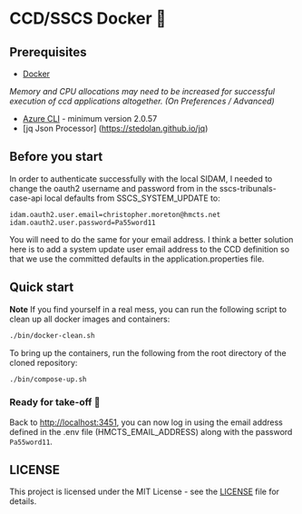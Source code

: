 # CCD/SSCS Docker :whale:

## Prerequisites

- [Docker](https://www.docker.com)

*Memory and CPU allocations may need to be increased for successful execution of ccd applications altogether. (On Preferences / Advanced)*

- [Azure CLI](https://docs.microsoft.com/en-us/cli/azure/install-azure-cli?view=azure-cli-latest) - minimum version 2.0.57 
- [jq Json Processor] (https://stedolan.github.io/jq)

## Before you start

In order to authenticate successfully with the local SIDAM, I needed to change the oauth2 username and password from in the sscs-tribunals-case-api local defaults from SSCS_SYSTEM_UPDATE to:

    idam.oauth2.user.email=christopher.moreton@hmcts.net
    idam.oauth2.user.password=Pa55word11
    
You will need to do the same for your email address. I think a better solution here is to add a system update user email address to the CCD definition
so that we use the committed defaults in the application.properties file.

## Quick start

**Note** If you find yourself in a real mess, you can run the following script to clean up all docker images and containers:

```bash
./bin/docker-clean.sh
```

To bring up the containers, run the following from the root directory of the cloned repository:

```bash
./bin/compose-up.sh
```

### Ready for take-off 🛫

Back to [http://localhost:3451](http://localhost:3451), you can now log in using the email address defined in the .env file (HMCTS_EMAIL_ADDRESS) along with the password `Pa55word11`.

## LICENSE

This project is licensed under the MIT License - see the [LICENSE](LICENSE.md) file for details.